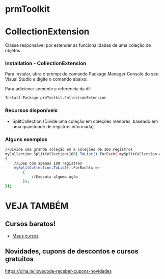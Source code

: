 # prmToolkit

# CollectionExtension
Classe responsável por estender as funcionalidades de uma coleção de objetos.

### Installation - CollectionExtension

Para instalar, abra o prompt de comando Package Manager Console do seu Visual Studio e digite o comando abaixo:

Para adicionar somente a referencia da dll
```sh
Install-Package prmToolkit.CollectionExtension
```
### Recursos disponíveis
- SplitCollection (Divide uma coleção em coleções menores, baseado em uma quantidade de registros informada)


### Alguns exemplos
```sh
//Divide uma grande coleção em X coleções de 100 registros
myCollection.SplitCollection(100).ToList().ForEach( mySplitCollection =>
{
	//Loop com apenas 100 registros
	mySplitCollection.ToList().ForEach(x =>
		{
			//Executa alguma ação
		});
});
```        

# VEJA TAMBÉM
## Cursos baratos!
- [Meus cursos](https://olha.la/udemy)

## Novidades, cupons de descontos e cursos gratuitos
https://olha.la/ilovecode-receber-cupons-novidades

